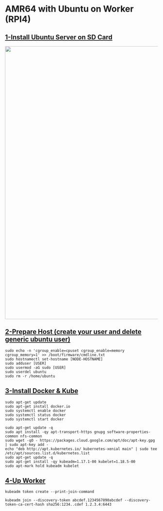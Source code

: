 # AMR64 with Ubuntu on Worker (RPI4)

## [1-Install Ubuntu Server on SD Card](https://ubuntu.com/tutorials/how-to-install-ubuntu-on-your-raspberry-pi#1-overview)

<img src="https://ubuntucommunity.s3.dualstack.us-east-2.amazonaws.com/original/2X/8/863a5a956284964af095103ebddc75a4f922c15e.jpeg" width="900">

## [2-Prepare Host (create your user and delete generic ubuntu user)](https://ubuntu.com/tutorials/how-to-install-ubuntu-on-your-raspberry-pi#4-boot-ubuntu-server)
```
sudo echo -n 'cgroup_enable=cpuset cgroup_enable=memory cgroup_memory=1' >> /boot/firmware/cmdline.txt
sudo hostnamectl set-hostname [NODE-HOSTNAME]
sudo adduser [USER]
sudo usermod -aG sudo [USER]
sudo userdel ubuntu
sudo rm -r /home/ubuntu
```

## [3-Install Docker & Kube](https://phoenixnap.com/kb/install-kubernetes-on-ubuntu)
```
sudo apt-get update
sudo apt-get install docker.io
sudo systemctl enable docker
sudo systemctl status docker
sudo systemctl start docker
```

```
sudo apt-get update -q
sudo apt install -qy apt-transport-https gnupg software-properties-common nfs-common
sudo wget -qO - https://packages.cloud.google.com/apt/doc/apt-key.gpg | sudo apt-key add -
echo "deb http://apt.kubernetes.io/ kubernetes-xenial main" | sudo tee /etc/apt/sources.list.d/kubernetes.list 
sudo apt-get update -q
sudo apt-get install -qy kubeadm=1.17.1-00 kubelet=1.18.5-00 
sudo apt-mark hold kubeadm kubelet 
```

## [4-Up Worker](https://phoenixnap.com/kb/install-kubernetes-on-ubuntu)
```
kubeadm token create --print-join-command
```

```
kubeadm join --discovery-token abcdef.1234567890abcdef --discovery-token-ca-cert-hash sha256:1234..cdef 1.2.3.4:6443
```